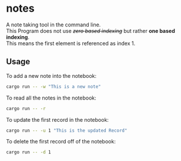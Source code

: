 # notes

A note taking tool in the command line.  
This Program does not use *~~zero based indexing~~* but rather __one based indexing__.  
This means the first element is referenced as index 1.  

## Usage

To add a new note into the notebook:

```bash
cargo run -- -w "This is a new note"
```

To read all the notes in the notebook:

```bash
cargo run -- -r
```

To update the first record  in the notebook:

```bash
cargo run -- -u 1 "This is the updated Record"
```

To delete the first record off of the notebook:

```bash
cargo run -- -d 1 
```
